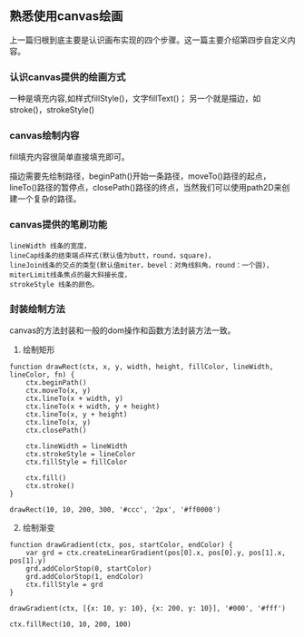 ## 熟悉使用canvas绘画

上一篇归根到底主要是认识画布实现的四个步骤。这一篇主要介绍第四步自定义内容。

### 认识canvas提供的绘画方式

一种是填充内容,如样式fillStyle()，文字fillText()；
另一个就是描边，如stroke()，strokeStyle()

### canvas绘制内容

fill填充内容很简单直接填充即可。

描边需要先绘制路径，beginPath()开始一条路径，moveTo()路径的起点，lineTo()路径的暂停点，closePath()路径的终点，当然我们可以使用path2D来创建一个复杂的路径。

### canvas提供的笔刷功能

```
lineWidth 线条的宽度，
lineCap线条的结束端点样式(默认值为butt，round，square)，
lineJoin线条的交点的类型(默认值miter，bevel：对角线斜角，round：一个圆)，
miterLimit线条焦点的最大斜接长度，
strokeStyle 线条的颜色。
```

### 封装绘制方法

canvas的方法封装和一般的dom操作和函数方法封装方法一致。

1. 绘制矩形

```
function drawRect(ctx, x, y, width, height, fillColor, lineWidth, lineColor, fn) {
	ctx.beginPath()
	ctx.moveTo(x, y)
	ctx.lineTo(x + width, y)
	ctx.lineTo(x + width, y + height)
	ctx.lineTo(x, y + height)
	ctx.lineTo(x, y)
	ctx.closePath()

	ctx.lineWidth = lineWidth
	ctx.strokeStyle = lineColor
	ctx.fillStyle = fillColor

	ctx.fill()
	ctx.stroke()
}

drawRect(10, 10, 200, 300, '#ccc', '2px', '#ff0000')
```

2. 绘制渐变

```
function drawGradient(ctx, pos, startColor, endColor) {
	var grd = ctx.createLinearGradient(pos[0].x, pos[0].y, pos[1].x, pos[1].y)
	grd.addColorStop(0, startColor)
	grd.addColorStop(1, endColor)
	ctx.fillStyle = grd
}

drawGradient(ctx, [{x: 10, y: 10}, {x: 200, y: 10}], '#000', '#fff')

ctx.fillRect(10, 10, 200, 100)
```